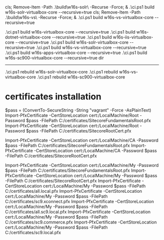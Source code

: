 cls; Remove-Item -Path .\build\w16s-solr\ -Recurse -Force; & .\ci.ps1 build w16s-solr-virtualbox-core --recursive=true
cls; Remove-Item -Path .\build\w16s-vs\ -Recurse -Force; & .\ci.ps1 build w16s-vs-virtualbox-core --recursive=true

.\ci.ps1 build w16s-virtualbox-core --recursive=true
.\ci.ps1 build w16s-dotnet-virtualbox-core --recursive=true
.\ci.ps1 build w16s-iis-virtualbox-core --recursive=true
.\ci.ps1 build w16s-solr-virtualbox-core --recursive=true
.\ci.ps1 build w16s-vs-virtualbox-core --recursive=true
.\ci.ps1 build w16s-apps-virtualbox-core --recursive=true
.\ci.ps1 build w16s-sc900-virtualbox-core --recursive=true
dir

---

.\ci.ps1 rebuild w16s-solr-virtualbox-core
.\ci.ps1 rebuild w16s-vs-virtualbox-core
.\ci.ps1 rebuild w16s-sc900-virtualbox-core



# certificates installation
$pass = (ConvertTo-SecureString -String "vagrant" -Force -AsPlainText)
Import-PfxCertificate -CertStoreLocation cert:/LocalMachine/Root -Password $pass -FilePath C:/certificates/SitecoreFundamentalsRoot.pfx
Import-PfxCertificate -CertStoreLocation cert:/LocalMachine/Root -Password $pass -FilePath C:/certificates/SitecoreRootCert.pfx

Import-PfxCertificate -CertStoreLocation cert:/LocalMachine/CA   -Password $pass -FilePath C:/certificates/SitecoreFundamentalsRoot.pfx
Import-PfxCertificate -CertStoreLocation cert:/LocalMachine/CA   -Password $pass -FilePath C:/certificates/SitecoreRootCert.pfx

Import-PfxCertificate -CertStoreLocation cert:/LocalMachine/My   -Password $pass -FilePath C:/certificates/SitecoreFundamentalsRoot.pfx
Import-PfxCertificate -CertStoreLocation cert:/LocalMachine/My   -Password $pass -FilePath C:/certificates/SitecoreRootCert.pfx
Import-PfxCertificate -CertStoreLocation cert:/LocalMachine/My   -Password $pass -FilePath C:/certificates/all.local.pfx
Import-PfxCertificate -CertStoreLocation cert:/LocalMachine/My   -Password $pass -FilePath C:/certificates/sc9.xconnect.pfx
Import-PfxCertificate -CertStoreLocation cert:/LocalMachine/My   -Password $pass -FilePath C:/certificates/all.sc9.local.pfx
Import-PfxCertificate -CertStoreLocation cert:/LocalMachine/My   -Password $pass -FilePath C:/certificates/sc9.commerce.pfx
Import-PfxCertificate -CertStoreLocation cert:/LocalMachine/My   -Password $pass -FilePath C:/certificates/sc9.local.pfx

